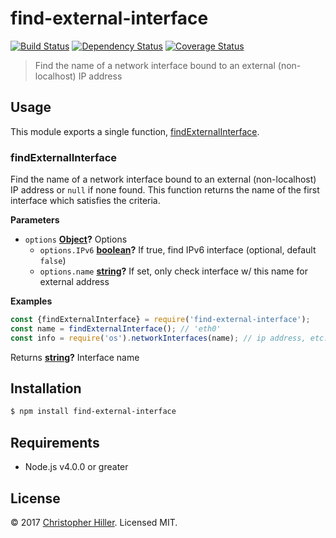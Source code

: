 # find-external-interface
[![Build Status](https://travis-ci.org/boneskull/find-external-interface.svg?branch=master)](https://travis-ci.org/boneskull/find-external-interface) [![Dependency Status](https://dependencyci.com/github/boneskull/find-external-interface/badge)](https://dependencyci.com/github/boneskull/find-external-interface) [![Coverage Status](https://coveralls.io/repos/github/boneskull/find-external-interface/badge.svg?branch=master)](https://coveralls.io/github/boneskull/find-external-interface?branch=master)
> Find the name of a network interface bound to an external (non-localhost) IP address 

## Usage

This module exports a single function, [findExternalInterface](#findExternalInterface).

### findExternalInterface

Find the name of a network interface bound to an external (non-localhost) IP address or `null` if none found.  This function returns the name of the first interface which satisfies the criteria.

**Parameters**

-   `options` **[Object](https://developer.mozilla.org/en-US/docs/Web/JavaScript/Reference/Global_Objects/Object)?** Options
    -   `options.IPv6` **[boolean](https://developer.mozilla.org/en-US/docs/Web/JavaScript/Reference/Global_Objects/Boolean)?** If true, find IPv6 interface (optional, default `false`)
    -   `options.name` **[string](https://developer.mozilla.org/en-US/docs/Web/JavaScript/Reference/Global_Objects/String)?** If set, only check interface w/ this name for external address

**Examples**

```javascript
const {findExternalInterface} = require('find-external-interface');
const name = findExternalInterface(); // 'eth0'
const info = require('os').networkInterfaces(name); // ip address, etc.
```

Returns **[string](https://developer.mozilla.org/en-US/docs/Web/JavaScript/Reference/Global_Objects/String)?** Interface name

## Installation

```bash
$ npm install find-external-interface
```

## Requirements

- Node.js v4.0.0 or greater

## License

© 2017 [Christopher Hiller](https://github.com/boneskull).  Licensed MIT.
